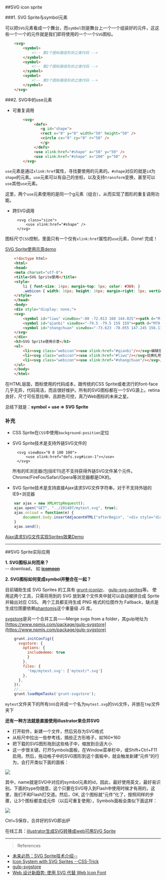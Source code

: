 ##SVG icon sprite

###1. SVG Sprite与symbol元素

可以把`SVG`元素看成一个舞台，而`symbol`则是舞台上一个一个组装好的元件，这这些一个一个的元件就是我们即将使用的一个一个`SVG`图标。
```html
	<svg>
	    <symbol>
	        <!-- 第1个图标路径形状之类代码 -->
	    </symbol>
	    <symbol>
	        <!-- 第2个图标路径形状之类代码 -->
	    </symbol>
	    <symbol>
	        <!-- 第3个图标路径形状之类代码 -->
	    </symbol>
	</svg>
```
###2. SVG中的use元素

- 可重复调用
```html
    	<svg>
    		 <defs>
	    		<g id="shape">
	    		<rect x="0" y="0" width="50" height="50" />
	    		<circle cx="0" cy="0" r="50" />
	    		</g>
    		 </defs>
    		 <use xlink:href="#shape" x="50" y="50" />
    		 <use xlink:href="#shape" x="200" y="50" />
    	</svg>
```
`use`元素是通过`xlink:href`属性，寻找要使用的元素的。`#shape`对应的就是`id`为`shape`的元素。`use`元素可以有自己的坐标，以及支持`transform`变换，甚至可以`use`其他`use`元素。

这里，两个`use`元素使用的是同一个g元素（组合），从而实现了图形的重复调用功能。

- 跨SVG调用

	    <svg class="size">
	    	<use xlink:href="#shape" />
	    </svg>

图标尺寸`CSS`控制，里面只有一个仅有`xlink:href`属性的`use`元素，Done! 完成！

[SVG Sprite使用示意demo](http://www.zhangxinxu.com/study/201407/svg-sprite.php)
```html
	<!doctype html>
	<html>
	<head>
	<meta charset="utf-8">
	<title>SVG Sprite使用</title>
	<style>
		li { font-size: 14px; margin-top: 5px; color: #369; }
		.webicon { width: 16px; height: 16px; margin-right: 5px; vertical-align: -2px; fill: #369; }
	</style>
	</head>
	<body>
	<div style="display: none;">
	<svg>
		<symbol id="liwu" viewBox="-80 -72.013 160 144.025"><path d="M-71.949-16.039h55.974v-55.974h-55.974V-16.039z M16.102-16.039h55.975v-55.974H16.102V-16.039z M-80,32.013h64.025v-40H-80V32.013z M80,32.013v-40H16.102v40H80z M-7.923,32.013H8.051V-72.013H-7.923V32.013z M16.102,39.936 h-32.077v24.025h32.077V39.936z M64.025,39.936h-40l15.719,32.077h24.281V39.936z M-23.898,39.936h-40v32.077H-40L-23.898,39.936z" transform="matrix(1 0 0 -1 0 0)"></path></symbol>
		<symbol id="qianbi" viewBox="-79.5 -79.5 159 159"><path d="M79.5,32.802l-93.538-93.538l-46.699,46.699L32.802,79.5L79.5,32.802z M-79.5-32.802L-32.802-79.5H-79.5 V-32.802z" transform="matrix(1 0 0 -1 0 0)"></path></symbol>
		<symbol id="shangchuan" viewBox="-73.623 -78.055 147.245 156.11"><path d="M0.069,32.482L64.48-32.205H36.915v-45.85h-73.83l-0.139,45.85h-27.15L0.069,32.482z M73.623,78.055V59.632 H-73.623v18.423H73.623z" transform="matrix(1 0 0 -1 0 0)"></path></symbol>
	</svg>
	</div>
	<h3>SVG Sprite使用示意</h3>
	<ul>
		<li><svg class="webicon"><use xlink:href="#qianbi"/></svg>编辑信息</li>
	    <li><svg class="webicon"><use xlink:href="#liwu"/></svg>兑换礼物</li>
	    <li><svg class="webicon"><use xlink:href="#shangchuan"/></svg>上传文件</li>
	</ul>
	</body>
	</html>
```
在HTML层面，图标使用的代码成本，跟传统的CSS Sprite或者流行的font-face几乎无异，代码简洁，而且很好维护。所有的SVG图标都在一个SVG源上。retina良好，尺寸可任意拉伸，且颜色可控，真乃Web图标的未来之星。

总结下就是：**symbol + use => SVG Sprite**

### 补充

- CSS Sprite在`CSS`中使用`background-position`定位
- SVG Sprite技术是支持外链SVG文件的

		<svg viewBox="0 0 100 100"> 
			<use xlink:href="defs.svg#icon-1"></use> 
		</svg>

	所有的IE浏览器(包括IE11)还不支持获得外链SVG文件某个元件。Chrome/FireFox/Safari/Opera等浏览器都是OK的。

- SVG Sprite技术是支持直接Ajax请求SVG文件字符串，对于不支持外链的IE9+浏览器
```javascript
	var ajax = new XMLHttpRequest();
	ajax.open("GET", "../201407/mytest.svg", true);
	ajax.onload = function(e) {
	    document.body.insertAdjacentHTML("afterBegin", '<div style="display:none;">' + ajax.responseText + '</div>');
	}
	ajax.send();
```
[Ajax请求SVG文件实现Sprites效果Demo](http://www.zhangxinxu.com/study/201503/svg-sprite-ajax.html)

---

##SVG Sprite实际应用

**1. SVG图标从何而来？**  
-- download， 如 **[icomoon](https://icomoon.io/)**

**2. SVG图标如何变成symbol并整合在一起？**

目前辅助生成 SVG Sprites 的工具有 [grunt-iconizr](https://github.com/jkphl/grunt-iconizr)、 [gulp-svg-sprites](https://github.com/shakyShane/gulp-svg-sprites)等。 使用这两个工具，只需将用到的 SVG 放到某个文件夹中就可以自动被拼合成 Sprite 并输出对应 CSS。 两个工具都支持生成 PNG 格式的位图作为 Fallback，缺点是生成位图要依赖[phantomjs](http://phantomjs.org/)这个重量级 JS 库。

[svgstore](https://github.com/FWeinb/grunt-svgstore)是另一个合并工具——Merge svgs from a folder，其gulp地址为 [https://www.npmjs.com/package/gulp-svgstore](https://www.npmjs.com/package/gulp-svgstore)
```javascript
	grunt.initConfig({
	  svgstore: {
	    options: {
	      includedemo: true
	      }
	    },
	    files: {
	      'tmp/mytest.svg': ['mytest/*.svg']
	    },
	  },
	});
	//......
	grunt.loadNpmTasks('grunt-svgstore');
```
`mytest`文件夹下的所有`SVG`合并成一个名为`mytest.svg`的`SVG`文件，并放在`tmp`文件夹下

 **还有一种方法就是直接使用illustrator来合并SVG**

- 打开软件，新建一个文件，然后另存为SVG格式
- 从标尺中拉出一些参考线，搞些正方形格子，如160*160
- 把下载的SVG图形拖到这些格子中，缩放到合适大小
- 这一步很关键。打开Symbols面板，在Window菜单栏中，或Shift+Ctrl+F11启用。然后，拖动格子中的SVG图形到这个面板中，就会触发新建“元件”的行为，会打开类似下面的面板：

![](http://i.imgur.com/cq6lIcI.png)

其中，name就是SVG中对应的symbol元素的id，因此，最好使用英文，最好易识别。下面的type你随意，这个只要在SVG导入到Flash中使用时候才有用的，这里，我们不和Flash打交道。然后，OK, 这个图标就“元件”化了，按照同样的步骤，让3个图标都变成元件（以后可重复使用），Symbols面板会类似下面这样：

![](http://i.imgur.com/4aY4FpL.png)

Ctrl+S保存，合并好的SVG即出炉

在线工具：[illustrator生成SVG转换成web可用SVG Sprite](http://www.zhangxinxu.com/sp/svg.html)

***

> References

- [未来必热：SVG Sprite技术介绍--](http://www.zhangxinxu.com/wordpress/2014/07/introduce-svg-sprite-technology/)
- [Icon System with SVG Sprites --CSS-Trick](https://css-tricks.com/svg-sprites-use-better-icon-fonts/)
- [gulp-svgstore](https://www.npmjs.com/package/gulp-svgstore)
- [Web 设计新趋势: 使用 SVG 代替 Web Icon Font](http://www.io-meter.com/2014/07/20/replace-icon-fonts-with-svg/)
